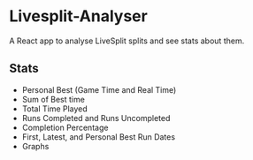 # Livesplit-Analyser
A React app to analyse LiveSplit splits and see stats about them.

## Stats
- Personal Best (Game Time and Real Time)
- Sum of Best time
- Total Time Played
- Runs Completed and Runs Uncompleted
- Completion Percentage
- First, Latest, and Personal Best Run Dates
- Graphs
